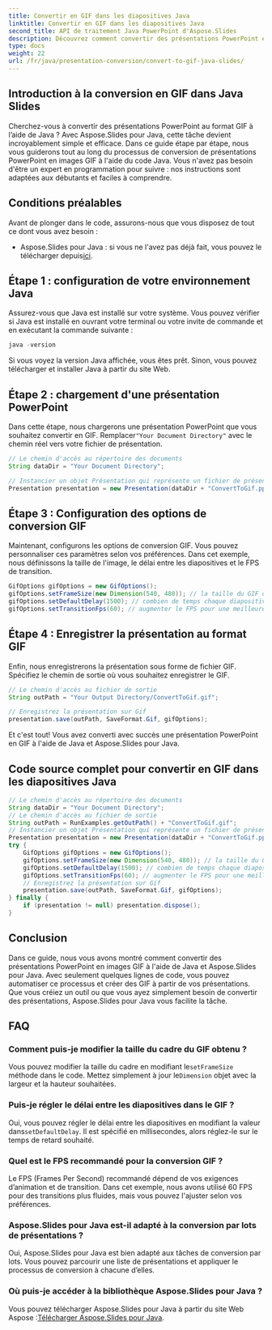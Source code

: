 ```yaml
---
title: Convertir en GIF dans les diapositives Java
linktitle: Convertir en GIF dans les diapositives Java
second_title: API de traitement Java PowerPoint d'Aspose.Slides
description: Découvrez comment convertir des présentations PowerPoint en images GIF en Java avec Aspose.Slides. Guide simple étape par étape pour une conversion transparente.
type: docs
weight: 22
url: /fr/java/presentation-conversion/convert-to-gif-java-slides/
---
```


## Introduction à la conversion en GIF dans Java Slides

Cherchez-vous à convertir des présentations PowerPoint au format GIF à l’aide de Java ? Avec Aspose.Slides pour Java, cette tâche devient incroyablement simple et efficace. Dans ce guide étape par étape, nous vous guiderons tout au long du processus de conversion de présentations PowerPoint en images GIF à l'aide du code Java. Vous n'avez pas besoin d'être un expert en programmation pour suivre : nos instructions sont adaptées aux débutants et faciles à comprendre.

## Conditions préalables

Avant de plonger dans le code, assurons-nous que vous disposez de tout ce dont vous avez besoin :

-  Aspose.Slides pour Java : si vous ne l'avez pas déjà fait, vous pouvez le télécharger depuis[ici](https://releases.aspose.com/slides/java/).

## Étape 1 : configuration de votre environnement Java

Assurez-vous que Java est installé sur votre système. Vous pouvez vérifier si Java est installé en ouvrant votre terminal ou votre invite de commande et en exécutant la commande suivante :

```java
java -version
```

Si vous voyez la version Java affichée, vous êtes prêt. Sinon, vous pouvez télécharger et installer Java à partir du site Web.

## Étape 2 : chargement d'une présentation PowerPoint

 Dans cette étape, nous chargerons une présentation PowerPoint que vous souhaitez convertir en GIF. Remplacer`"Your Document Directory"` avec le chemin réel vers votre fichier de présentation.

```java
// Le chemin d'accès au répertoire des documents
String dataDir = "Your Document Directory";

// Instancier un objet Présentation qui représente un fichier de présentation
Presentation presentation = new Presentation(dataDir + "ConvertToGif.pptx");
```

## Étape 3 : Configuration des options de conversion GIF

Maintenant, configurons les options de conversion GIF. Vous pouvez personnaliser ces paramètres selon vos préférences. Dans cet exemple, nous définissons la taille de l'image, le délai entre les diapositives et le FPS de transition.

```java
GifOptions gifOptions = new GifOptions();
gifOptions.setFrameSize(new Dimension(540, 480)); // la taille du GIF obtenu
gifOptions.setDefaultDelay(1500); // combien de temps chaque diapositive sera affichée jusqu'à ce qu'elle passe à la suivante
gifOptions.setTransitionFps(60); // augmenter le FPS pour une meilleure qualité d'animation de transition
```

## Étape 4 : Enregistrer la présentation au format GIF

Enfin, nous enregistrerons la présentation sous forme de fichier GIF. Spécifiez le chemin de sortie où vous souhaitez enregistrer le GIF.

```java
// Le chemin d'accès au fichier de sortie
String outPath = "Your Output Directory/ConvertToGif.gif";

// Enregistrez la présentation sur Gif
presentation.save(outPath, SaveFormat.Gif, gifOptions);
```

Et c'est tout! Vous avez converti avec succès une présentation PowerPoint en GIF à l'aide de Java et Aspose.Slides pour Java.

## Code source complet pour convertir en GIF dans les diapositives Java

```java
// Le chemin d'accès au répertoire des documents
String dataDir = "Your Document Directory";
// Le chemin d'accès au fichier de sortie
String outPath = RunExamples.getOutPath() + "ConvertToGif.gif";
// Instancier un objet Présentation qui représente un fichier de présentation
Presentation presentation = new Presentation(dataDir + "ConvertToGif.pptx");
try {
	GifOptions gifOptions = new GifOptions();
	gifOptions.setFrameSize(new Dimension(540, 480)); // la taille du GIF obtenu
	gifOptions.setDefaultDelay(1500); // combien de temps chaque diapositive sera affichée jusqu'à ce qu'elle passe à la suivante
	gifOptions.setTransitionFps(60); // augmenter le FPS pour une meilleure qualité d'animation de transition
	// Enregistrez la présentation sur Gif
	presentation.save(outPath, SaveFormat.Gif, gifOptions);
} finally {
	if (presentation != null) presentation.dispose();
}
```

## Conclusion

Dans ce guide, nous vous avons montré comment convertir des présentations PowerPoint en images GIF à l'aide de Java et Aspose.Slides pour Java. Avec seulement quelques lignes de code, vous pouvez automatiser ce processus et créer des GIF à partir de vos présentations. Que vous créiez un outil ou que vous ayez simplement besoin de convertir des présentations, Aspose.Slides pour Java vous facilite la tâche.

## FAQ

### Comment puis-je modifier la taille du cadre du GIF obtenu ?

 Vous pouvez modifier la taille du cadre en modifiant le`setFrameSize` méthode dans le code. Mettez simplement à jour le`Dimension` objet avec la largeur et la hauteur souhaitées.

### Puis-je régler le délai entre les diapositives dans le GIF ?

Oui, vous pouvez régler le délai entre les diapositives en modifiant la valeur dans`setDefaultDelay`. Il est spécifié en millisecondes, alors réglez-le sur le temps de retard souhaité.

### Quel est le FPS recommandé pour la conversion GIF ?

Le FPS (Frames Per Second) recommandé dépend de vos exigences d’animation et de transition. Dans cet exemple, nous avons utilisé 60 FPS pour des transitions plus fluides, mais vous pouvez l'ajuster selon vos préférences.

### Aspose.Slides pour Java est-il adapté à la conversion par lots de présentations ?

Oui, Aspose.Slides pour Java est bien adapté aux tâches de conversion par lots. Vous pouvez parcourir une liste de présentations et appliquer le processus de conversion à chacune d’elles.

### Où puis-je accéder à la bibliothèque Aspose.Slides pour Java ?

 Vous pouvez télécharger Aspose.Slides pour Java à partir du site Web Aspose :[Télécharger Aspose.Slides pour Java](https://releases.aspose.com/slides/java/).